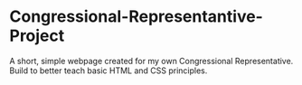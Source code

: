 # Congressional-Representantive-Project

A short, simple webpage created for my own Congressional Representative.  Build to better teach basic HTML and CSS principles.
